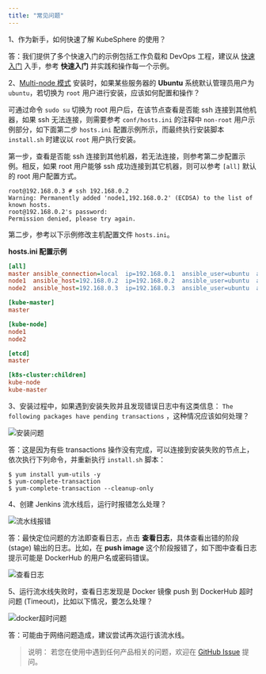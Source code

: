 ```yaml
---
title: "常见问题" 
---
```


1、作为新手，如何快速了解 KubeSphere 的使用？

答：我们提供了多个快速入门的示例包括工作负载和 DevOps 工程，建议从 [快速入门](../../zh-CN/quick-start/quick-start-guide) 入手，参考 **快速入门** 并实践和操作每一个示例。

2、[Multi-node 模式](../installation/multi-node) 安装时，如果某些服务器的 **Ubuntu** 系统默认管理员用户为 `ubuntu`，若切换为 `root` 用户进行安装，应该如何配置和操作？

可通过命令 `sudo su` 切换为 root 用户后，在该节点查看是否能 ssh 连接到其他机器，如果 ssh 无法连接，则需要参考 `conf/hosts.ini` 的注释中 `non-root` 用户示例部分，如下面第二步 `hosts.ini` 配置示例所示，而最终执行安装脚本 `install.sh` 时建议以 `root` 用户执行安装。

第一步，查看是否能 ssh 连接到其他机器，若无法连接，则参考第二步配置示例。相反，如果 root 用户能够 ssh 成功连接到其它机器，则可以参考 `[all]` 默认的 root 用户配置方式。

```
root@192.168.0.3 # ssh 192.168.0.2
Warning: Permanently added 'node1,192.168.0.2' (ECDSA) to the list of known hosts.
root@192.168.0.2's password: 
Permission denied, please try again.
```
第二步，参考以下示例修改主机配置文件 `hosts.ini`。

**hosts.ini 配置示例**
```ini
[all]
master ansible_connection=local  ip=192.168.0.1  ansible_user=ubuntu  ansible_become_pass=Qcloud@123
node1  ansible_host=192.168.0.2  ip=192.168.0.2  ansible_user=ubuntu  ansible_become_pass=Qcloud@123
node2  ansible_host=192.168.0.3  ip=192.168.0.3  ansible_user=ubuntu  ansible_become_pass=Qcloud@123

[kube-master]
master 	  	 

[kube-node]
node1 	 
node2

[etcd]
master	 

[k8s-cluster:children]
kube-node
kube-master 

```

3、安装过程中，如果遇到安装失败并且发现错误日志中有这类信息： `The following packages have pending transactions` ，这种情况应该如何处理？

![安装问题](/faq-installation-1.png)

答：这是因为有些 transactions 操作没有完成，可以连接到安装失败的节点上，依次执行下列命令，并重新执行 `install.sh` 脚本：

```shell
$ yum install yum-utils -y
$ yum-complete-transaction
$ yum-complete-transaction --cleanup-only
```

<!-- 3、如果在操作 [示例五](../../devops/jenkinsfile-in-scm) 运行流水线时，遇到 `Could not resolve host: github.com` 这类情况造成流水线运行失败了，应该如何处理？

![无法解析github](/could-not-resolve-github.png)

答：可能是由于主机环境对 GitHub 域名解析配置的问题，可以在后台编辑配置文件 `/etc/resolv.conf`，将其中的 `search domain` 这一行命令注释掉，流水线即可正常运行。如下所示注释了第二行 `search pek3.qingcloud.com`。

```
# Generated by NetworkManager
# search pek3.qingcloud.com  
nameserver 100.64.9.5
···
``` -->


4、创建 Jenkins 流水线后，运行时报错怎么处理？

![流水线报错](/faq-pipeline-error.png)

答：最快定位问题的方法即查看日志，点击 **查看日志**，具体查看出错的阶段 (stage) 输出的日志。比如，在 **push image** 这个阶段报错了，如下图中查看日志提示可能是 DockerHub 的用户名或密码错误。

![查看日志](/faq-pipeline-log.png)

5、运行流水线失败时，查看日志发现是 Docker 镜像 push 到 DockerHub 超时问题 (Timeout)，比如以下情况，要怎么处理？

![docker超时问题](/pipeline-docker-timeout.png)

答：可能由于网络问题造成，建议尝试再次运行该流水线。


> 说明：
> 若您在使用中遇到任何产品相关的问题，欢迎在 [GitHub Issue](https://github.com/kubesphere/docs.kubesphere.io/issues) 提问。